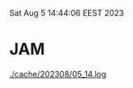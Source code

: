 Sat Aug  5 14:44:06 EEST 2023
# JAM
<a href='./cache/202308/05_14.log'>./cache/202308/05_14.log</a>
